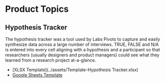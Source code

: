 # Product Topics

## Hypothesis Tracker

The hypothesis tracker was a tool used by Labs Pivots to capture and easily synthesize data across a large number of interviews. TRUE, FALSE and N/A is entered into every cell aligning with a hypothesis and a participant so that researchers (usually designers and product managers) could see what they learned from a research project at-a-glance.

- [XLSX Template](../assets/Template-Hypothesis Tracker.xlsx)
- [Google Sheets Template](https://docs.google.com/spreadsheets/d/1dFQQ1HXXxZQFoKlUN8gbieZrKXETQwz7mLKh6ExU8Qo/edit?usp=sharing)